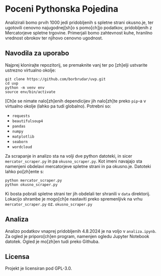 # Poceni Pythonska Pojedina

Analizirali bomo prvih 1000 jedi pridobljenih s spletne strani okusno.je, ter ugotovili cenovno najugodnej[sh]o s pomo[ch]jo podatkov, pridobljenih z Mercatorjeve spletne trgovine. Primerjali bomo zahtevnost kuhe, hranilno vrednost obrokov ter njihovo cenovno ugodnost. 


## Navodila za uporabo

Najprej klonirajte repozitorij, se premaknite vanj ter po [zh]elji ustvarite ustrezno virtualno okolje:
```
git clone https://github.com/borbrudar/uvp.git
cd uvp
python -m venv env
source env/bin/activate
```
[Ch]e se nimate nalo[zh]enih dependicijev jih nalo[zh]te preko `pip`-a v virtualno okolje (lahko pa tudi globalno).
Potrebni so:
* `requests`
* `beautifulsoup4`
* `pandas`
* `numpy`
* `matplotlib`
* `seaborn` 
* `wordcloud`

Za scrapanje in analizo sta na volji dve python datoteki, in sicer
`mercator_scraper.py` in pa `okusno_scraper.py`. Kot imeni navajajo sta namenjeni obdelavi mercatorjeve spletne strani in pa okusno.je.
Datoteki lahko po[zh]ente s:
```
python mercator_scraper.py
python okusno_scraper.py
```

Ki bosta pobrali spletne strani ter jih obdelali ter shranili v `data` direktorij. Lokacijo shrambe je mogo[ch]e nastaviti preko
spremenljivk na vrhu `mercator_scraper.py` oz. `okusno_scraper.py`

## Analiza 

Analizo podatkov vnaprej pridobljenih 4.8.2024 je na voljo v `analiza.ipynb`. Za ogled je priporo[ch]en program, namenjen ogledu
Jupyter Notebook datotek. Ogled je mo[zh]en tudi preko Githuba. 


## Licensa

Projekt je licensiran pod GPL-3.0. 
